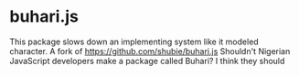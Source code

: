 # buhari.js
This package slows down an implementing system like it modeled character. A fork of https://github.com/shubie/buhari.js Shouldn't Nigerian JavaScript developers make a package called Buhari? I think they should
